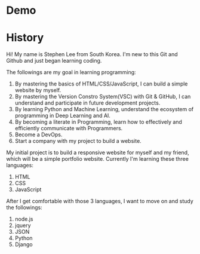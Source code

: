 # Demo
# History

Hi!
My name is Stephen Lee from South Korea.
I'm new to this Git and Github and just began learning coding.

The followings are my goal in learning programming:
  1. By mastering the basics of HTML/CSS/JavaScript, I can build a simple website by myself.
  2. By mastering the Version Constro System(VSC) with Git & GitHub, I can understand and participate in future development projects.
  3. By learning Python and Machine Learning, understand the ecosystem of programming in Deep Learning and AI.
  4. By becoming a literate in Programming, learn how to effectively and efficiently communicate with Programmers.
  5. Become a DevOps.
  6. Start a company with my project to build a website.

My initial project is to build a responsive website for myself and my friend, which will be a simple portfolio website.
Currently I'm learning these three languages:
  1. HTML
  2. CSS
  3. JavaScript
  
After I get comfortable with those 3 languages, I want to move on and study the followings:
  1. node.js
  2. jquery
  3. JSON
  4. Python
  5. Django

